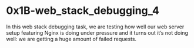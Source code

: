 # 0x1B-web_stack_debugging_4
In this web stack debugging task, we are testing how well our web server setup featuring Nginx is doing under pressure and it turns out it’s not doing well: we are getting a huge amount of failed requests.